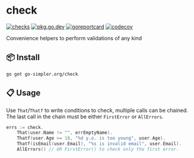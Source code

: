 # check

[![checks](https://github.com/go-simpler/check/actions/workflows/checks.yml/badge.svg)](https://github.com/go-simpler/check/actions/workflows/checks.yml)
[![pkg.go.dev](https://pkg.go.dev/badge/go-simpler.org/check.svg)](https://pkg.go.dev/go-simpler.org/check)
[![goreportcard](https://goreportcard.com/badge/go-simpler.org/check)](https://goreportcard.com/report/go-simpler.org/check)
[![codecov](https://codecov.io/gh/go-simpler/check/branch/main/graph/badge.svg)](https://codecov.io/gh/go-simpler/check)

Convenience helpers to perform validations of any kind

## 📦 Install

```shell
go get go-simpler.org/check
```

## 📋 Usage

Use `That`/`Thatf` to write conditions to check, multiple calls can be chained.
The last call in the chain must be either `FirstError` or `AllErrors`.

```go
errs := check.
    That(user.Name != "", errEmptyName).
    Thatf(user.Age >= 18, "%d y.o. is too young", user.Age).
    Thatf(isEmail(user.Email), "%s is invalid email", user.Email).
    AllErrors() // OR FirstError() to check only the first error.
```
